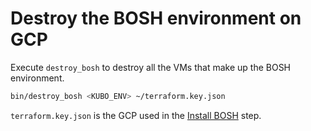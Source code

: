 # Destroy the BOSH environment on GCP

Execute `destroy_bosh` to destroy all the VMs that make up the BOSH environment.

```bash
bin/destroy_bosh <KUBO_ENV> ~/terraform.key.json
```

`terraform.key.json` is the GCP used in the [Install BOSH](install-bosh.md) step.
